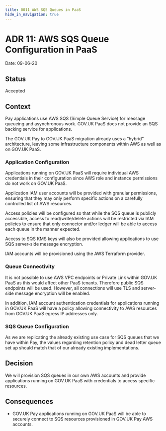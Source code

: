 ```yaml
---
title: 0011 AWS SQS Queues in PaaS
hide_in_navigation: true
---
```


# ADR 11: AWS SQS Queue Configuration in PaaS

Date: 09-06-20

## Status

Accepted

## Context

Pay applications use AWS SQS (Simple Queue Service) for message queueing and asynchronous work. GOV.UK PaaS does not provide an SQS backing service for applications.

The GOV.UK Pay to GOV.UK PaaS migration already uses a “hybrid” architecture, leaving some infrastructure components within AWS as well as on GOV.UK PaaS.

### Application Configuration

Applications running on GOV.UK PaaS will require individual AWS credentials in their configuration since AWS role and instance permissions do not work on GOV.UK PaaS.

Application IAM user accounts will be provided with granular permissions, ensuring that they may only perform specific actions on a carefully controlled list of AWS resources.

Access policies will be configured so that while the SQS queue is publicly accessible, access to read/write/delete actions will be restricted via IAM policies to ensure that only connector and/or ledger will be able to access each queue in the manner expected.

Access to SQS KMS keys will also be provided allowing applications to use SQS server-side message encryption.

IAM accounts will be provisioned using the AWS Terraform provider.

### Queue Connectivity

It is not possible to use AWS VPC endpoints or Private Link within GOV.UK PaaS as this would affect other PaaS tenants. Therefore public SQS endpoints will be used. However, all connections will use TLS and server-side message encryption will be enabled.

In addition, IAM account authentication credentials for applications running in GOV.UK PaaS will have a policy allowing connectivity to AWS resources from GOV.UK PaaS egress IP addresses only.

### SQS Queue Configuration 

As we are replicating the already existing use case for SQS queues that we have within Pay, the values regarding retention policy and dead letter queue set up should match that of our already existing implementations. 

## Decision

We will provision SQS queues in our own AWS accounts and provide applications running on GOV.UK PaaS with credentials to access specific resources.

## Consequences

- GOV.UK Pay applications running on GOV.UK PaaS will be able to securely connect to SQS resources provisioned in GOV.UK Pay AWS accounts.
